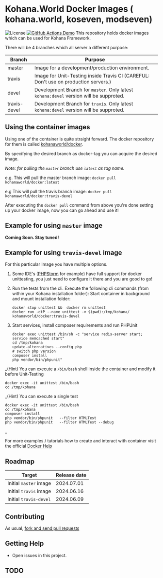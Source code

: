 # Kohana.World Docker Images ( kohana.world, koseven, modseven)
![License](https://img.shields.io/badge/license-BSD--3--Clause-green.svg)
[![GitHub Actions Demo](https://github.com/kohana-world/docker/actions/workflows/github-actions-demo.yml/badge.svg)](https://github.com/kohana-world/docker/actions/workflows/github-actions-demo.yml)
This repository holds docker images which can be used for Kohana Framework.

There will be 4 branches which all server a different purpose:

| Branch          | Purpose                                                                                     |
| --------------- |---------------------------------------------------------------------------------------------|
| master          | Image for a development/production environment.                                             |
| travis          | Image for Unit-Testing inside Travis CI (CAREFUL: Don't use on production servers.)         |
| devel           | Development Branch for `master`. Only latest `kohana:devel` version will be supproted. |
| travis-devel    | Development Branch for `travis`. Only latest `kohana:devel` version will be supproted.     |

## Using the container images

Using one of the container is quite straight forward.
The docker repository for them is called [kohanaworld/docker](https://hub.docker.com/r/kohanaworld/docker).

By specifying the desired branch as docker-tag you can acquire the desired image.

_Note: for pulling the `master` branch use `latest` as tag name._

e.g. This will pull the master branch image:
`docker pull kohanaworld/docker:latest`

e.g This will pull the travis branch image:
`docker pull kohanaworld/docker:travis-devel`

After executing the `docker pull` command from above you're done setting up
your docker image, now you can go ahead and use it!

## Example for using `master` image

__Coming Soon. Stay tuned!__

## Example for using `travis-devel` image

For this particular Image you have multiple options.

1. Some IDE's ([PHPStorm](https://intellij-support.jetbrains.com/hc/en-us/community/posts/14391537025170-PHPUnittests-via-docker-by-PHPStorm-Configuration) for example) have full support for docker unittesting, you just need to configure it there and
   you are good to go!

2. Run the tests from the cli. Execute the following cli commands (from within your Kohana installation folder):
   Start container in background and mount installation folder:

   ```shell
   docker stop unittest &&  docker rm unittest
   docker run -dtP --name unittest -v $(pwd):/tmp/kohana/ kohanaworld/docker:travis-devel
   ```

3. Start services, install composer requirements and run PHPUnit
   ```shell
   docker exec unittest /bin/sh -c "service redis-server start; service memcached start"
   cd /tmp/kohana
   update-alternatives --config php
   # switch php version 
   composer install
   php vendor/bin/phpunit"
   ```

_(Hint) You can execute a `/bin/bash` shell inside the container and modify it before Unit-Testing
```shell
docker exec -it unittest /bin/bash
cd /tmp/kohana
```
_(Hint) You can execute a single test
```shell
docker exec -it unittest /bin/bash
cd /tmp/kohana
composer install
php vendor/bin/phpunit   --filter HTMLTest
php vendor/bin/phpunit   --filter HTMLTest --debug 
```
_

For more examples / tutorials how to create and interact with container visit the official [Docker Help](https://docs.docker.com/get-started/)

## Roadmap

| Target                 | Release date |
| ---------------------- |--------------|
| Initial `master` image | 2024.07.01   |
| Initial `travis` image | 2024.06.16   |
| Initial `travis-devel` | 2024.06.09  |

## Contributing

As usual, [fork and send pull requests](https://github.com/kohanaxworld/docker/pulls)

## Getting Help

* Open issues in this project.

## TODO

